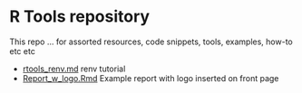 # R Tools repository

This repo ... for assorted resources, code snippets, tools, examples, how-to etc etc

* [rtools_renv.md]() renv tutorial
* [Report_w_logo.Rmd]() Example report with logo inserted on front page